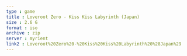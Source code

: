 ```yaml
---
type : game
title : Loveroot Zero - Kiss Kiss Labyrinth (Japan)
size : 2.6 G
format : iso
archive : zip
server : myrient
link2 : Loveroot%20Zero%20-%20Kiss%20Kiss%20Labyrinth%20%28Japan%29
---
```

